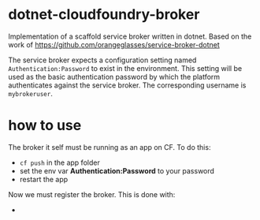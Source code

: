 # dotnet-cloudfoundry-broker
Implementation of a scaffold service broker written in dotnet. Based on the work of https://github.com/orangeglasses/service-broker-dotnet

The service broker expects a configuration setting named `Authentication:Password` to exist in the environment. This setting will be used as the basic authentication password by which the platform authenticates against the service broker. The corresponding username is `mybrokeruser`.

# how to use
The broker it self must be running as an app on CF. To do this:

- `cf push` in the app folder
- set the env var **Authentication:Password** to your password
- restart the app

Now we must register the broker. This is done with:

- 
